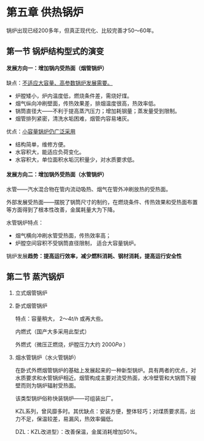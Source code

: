 # 第五章 供热锅炉

锅炉出现已经200多年，但真正现代化、比较完善才50～60年。

## 第一节 锅炉结构型式的演变

#### 发展方向一：增加锅内受热面（烟管锅炉）

缺点：<u>不适应大容量、高参数锅炉发展需要。</u>

* 炉膛矮小，炉内温度低，燃烧条件差，需烧好煤。
* 烟气纵向冲刷壁面，传热效果差，排烟温度很高，热效率低。
* 锅筒直径大——不利于提高蒸汽压力；增加耗钢量；蒸发量受到限制。
* 烟管排列紧密，清洗水垢困难，烟管内容易堵灰。

优点：<u>小容量锅炉仍广泛采用</u>

* 结构简单，维修方便。
* 水容积大，能适应负荷变化。
* 水容积大，单位面积水垢沉积量少，对水质要求低。

#### 发展方向二：增加锅外受热面（水管锅炉）

水管——汽水混合物在管内流动吸热、烟气在管外冲刷放热的受热面。

外部发展受热面——摆脱了锅筒尺寸的制约，在燃烧条件、传热效果和受热面布置等方面得到了根本性改善，金属耗量大为下降。

水管锅炉特点：

* 烟气横向冲刷水管受热面，传热效率高；
* 炉膛空间容积不受锅筒直径限制， 适合大容量锅炉。

锅炉发展**趋势：提高运行效率，减少燃料消耗、钢材消耗，提高运行安全性**

## 第二节 蒸汽锅炉

1. 立式烟管锅炉

2. 卧式烟管锅炉

   特点：容量稍大， $2～4t/h$ 或再大些。

   内燃式（国产大多采用此型式）

   外燃式（微压正燃烧，炉膛压力大约 $2000Pa$ ）

3. 烟水管锅炉（水火管锅妒）

   在卧式外燃烟管锅炉的基础上发展起来的一种新型锅炉。具有两者的优点，对水质要求和水管锅炉相近。烟管构成主要对流受热面，水冷壁管和大锅筒下艘壁而则为锅炉辐射受热面。

   该类型锅炉俗称快装锅炉——可组装出厂。

   KZL系列，曾风靡多时。其优缺点：安装方便，整体轻巧；对煤质要求高，出力不足，保温较差，易漏风，热效率偏低。

   DZL：KZL改进型）：改善保温，金属消耗增加50%。